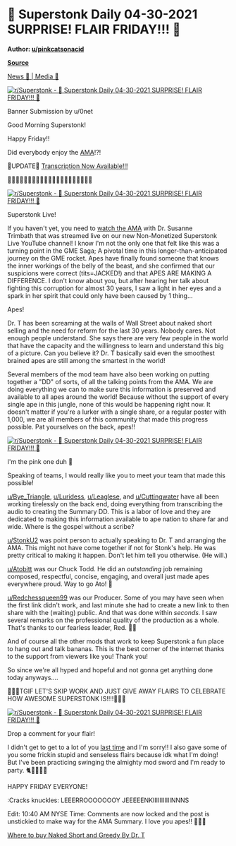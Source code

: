 🦄 Superstonk Daily 04-30-2021 SURPRISE! FLAIR FRIDAY!!! 🦄
===========================================================

**Author: [u/pinkcatsonacid](https://www.reddit.com/user/pinkcatsonacid/)**

**[Source](https://www.reddit.com/r/Superstonk/comments/n1r8ly/superstonk_daily_04302021_surprise_flair_friday/)**

[News 📰 | Media 📱](https://www.reddit.com/r/Superstonk/search?q=flair_name%3A%22News%20%F0%9F%93%B0%20%7C%20Media%20%F0%9F%93%B1%22&restrict_sr=1)

[![r/Superstonk - 🦄 Superstonk Daily 04-30-2021 SURPRISE! FLAIR FRIDAY!!! 🦄](https://preview.redd.it/sudowwngh6w61.png?width=4000&format=png&auto=webp&s=758798c50e2c0bd0446216c96f3782a74d65d252)](https://preview.redd.it/sudowwngh6w61.png?width=4000&format=png&auto=webp&s=758798c50e2c0bd0446216c96f3782a74d65d252)

Banner Submission by u/0net

Good Morning Superstonk!

Happy Friday!!

Did everybody enjoy the [AMA](https://youtu.be/fGVY2Kco8ng)!?!

🚨UPDATE🚨 [Transcription Now Available!!!](https://www.reddit.com/r/Superstonk/comments/n1vubv/stonky_news_special_report_dr_susanne_trimbath/?utm_source=share&utm_medium=web2x&context=3)

🚀🚀🚀🚀🚀🚀🚀🚀🚀🚀🚀🚀🚀🚀🚀🚀🚀🚀🚀🚀🚀

[![r/Superstonk - 🦄 Superstonk Daily 04-30-2021 SURPRISE! FLAIR FRIDAY!!! 🦄](https://preview.redd.it/g1g3j87i18w61.png?width=2400&format=png&auto=webp&s=e66af7bdfea22e60a6b80c9f04b47d78cffd7cee)](https://preview.redd.it/g1g3j87i18w61.png?width=2400&format=png&auto=webp&s=e66af7bdfea22e60a6b80c9f04b47d78cffd7cee)

Superstonk Live!

If you haven't yet, you need to [watch the AMA](https://youtu.be/fGVY2Kco8ng) with Dr. Susanne Trimbath that was streamed live on our new Non-Monetized Superstonk Live YouTube channel! I know I'm not the only one that felt like this was a turning point in the GME Saga; A pivotal time in this longer-than-anticipated journey on the GME rocket. Apes have finally found someone that knows the inner workings of the belly of the beast, and she confirmed that our suspicions were correct (tits=JACKED!) and that APES ARE MAKING A DIFFERENCE. I don't know about you, but after hearing her talk about fighting this corruption for almost 30 years, I saw a light in her eyes and a spark in her spirit that could only have been caused by 1 thing...

Apes!

Dr. T has been screaming at the walls of Wall Street about naked short selling and the need for reform for the last 30 years. Nobody cares. Not enough people understand. She says there are very few people in the world that have the capacity and the willingness to learn and understand this big of a picture. Can you believe it? Dr. T basically said even the smoothest brained apes are still among the smartest in the world!

Several members of the mod team have also been working on putting together a "DD" of sorts, of all the talking points from the AMA. We are doing everything we can to make sure this information is preserved and available to all apes around the world! Because without the support of every single ape in this jungle, none of this would be happening right now. It doesn't matter if you're a lurker with a single share, or a regular poster with 1,000, we are all members of this community that made this progress possible. Pat yourselves on the back, apes!!

[![r/Superstonk - 🦄 Superstonk Daily 04-30-2021 SURPRISE! FLAIR FRIDAY!!! 🦄](https://preview.redd.it/j5kt2abzy7w61.png?width=918&format=png&auto=webp&s=5c17dddf6dbfc919b349d053da3aa0575aaf7a2c)](https://preview.redd.it/j5kt2abzy7w61.png?width=918&format=png&auto=webp&s=5c17dddf6dbfc919b349d053da3aa0575aaf7a2c)

I'm the pink one duh 🦄

Speaking of teams, I would really like you to meet your team that made this possible!

[u/Bye_Triangle](https://www.reddit.com/u/Bye_Triangle/), [u/Luridess](https://www.reddit.com/u/Luridess/), [u/Leaglese](https://www.reddit.com/u/Leaglese/), and [u/Cuttingwater](https://www.reddit.com/u/Cuttingwater/) have all been working tirelessly on the back end, doing everything from transcribing the audio to creating the Summary DD. This is a labor of love and they are dedicated to making this information available to ape nation to share far and wide. Where is the gospel without a scribe?

[u/StonkU2](https://www.reddit.com/u/StonkU2/) was point person to actually speaking to Dr. T and arranging the AMA. This might not have come together if not for Stonk's help. He was pretty critical to making it happen. Don't let him tell you otherwise. (He will.)

[u/Atobitt](https://www.reddit.com/u/Atobitt/) was our Chuck Todd. He did an *outstanding* job remaining composed, respectful, concise, engaging, and overall just made apes everywhere proud. Way to go Ato! 💪

[u/Redchessqueen99](https://www.reddit.com/u/Redchessqueen99/) was our Producer. Some of you may have seen when the first link didn't work, and last minute she had to create a new link to then share with the (waiting) public. And that was done within *seconds.* I saw several remarks on the professional quality of the production as a whole. That's thanks to our fearless leader, Red. 💖💖

And of course all the other mods that work to keep Superstonk a fun place to hang out and talk bananas. This is the best corner of the internet thanks to the support from viewers like you! Thank you!

So since we're all hyped and hopeful and not gonna get anything done today anyways....

🚀🚀🚀TGIF LET'S SKIP WORK AND JUST GIVE AWAY FLAIRS TO CELEBRATE HOW AWESOME SUPERSTONK IS!!!!🚀🚀🚀

[![r/Superstonk - 🦄 Superstonk Daily 04-30-2021 SURPRISE! FLAIR FRIDAY!!! 🦄](https://preview.redd.it/f6vrfcupn7w61.png?width=599&format=png&auto=webp&s=b3bfb193be8e722afae30e82363752ed86b23a33)](https://preview.redd.it/f6vrfcupn7w61.png?width=599&format=png&auto=webp&s=b3bfb193be8e722afae30e82363752ed86b23a33)

Drop a comment for your flair!

I didn't get to get to a lot of you [last time](https://www.reddit.com/r/Superstonk/comments/mydiyk/flair_megathread_and_a_sneak_peek_announcement/?utm_source=share&utm_medium=web2x&context=3) and I'm sorry!! I also gave some of you some frickin stupid and senseless flairs because idk what I'm doing! But I've been practicing swinging the almighty mod sword and I'm ready to party. 🐈🍌💎🙌🚀

HAPPY FRIDAY EVERYONE!

:Cracks knuckles: LEEERROOOOOOOY JEEEEENKIIIIIIIIIIINNNS

Edit: 10:40 AM NYSE Time: Comments are now locked and the post is unstickied to make way for the AMA Summary. I love you apes!! 💖🦄🚀

[Where to buy Naked Short and Greedy By Dr. T](https://spiramus.com/naked-short-and-greedy)
